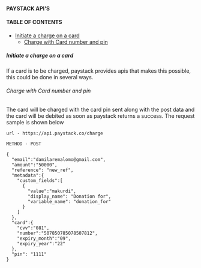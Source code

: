 #### PAYSTACK API'S

#### TABLE OF CONTENTS

- [Initiate a charge on a card](#initiate-a-charge-on-a-card)
  - [Charge with Card number and pin](#charge-with-card-number-and-pin)

##### Initiate a charge on a card

If a card is to be charged, paystack provides apis that makes this possible, this could be done in several ways.

###### Charge with Card number and pin

The card will be charged with the card pin sent along with the post data and the card will be debited as soon as paystack returns a success. The request sample is shown below

`url - https://api.paystack.co/charge`

`METHOD - POST`

```
{
  "email":"damilaremalomo@gmail.com",
  "amount":"50000",
  "reference": "new_ref",
  "metadata":{
    "custom_fields":[
      {
        "value":"makurdi",
        "display_name": "Donation for",
        "variable_name": "donation_for"
      }
    ]
  },
  "card":{
    "cvv":"081",
    "number":"507850785078507812",
    "expiry_month":"09",
    "expiry_year":"22"
  },
  "pin": "1111"
}
```

